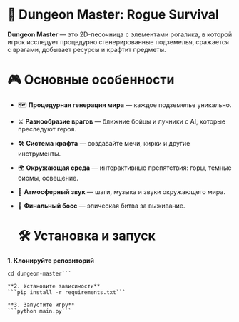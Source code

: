 # 🏰 Dungeon Master: Rogue Survival
**Dungeon Master** — это 2D-песочница с элементами рогалика, в которой игрок исследует процедурно сгенерированные подземелья, сражается с врагами, добывает ресурсы и крафтит предметы.

# 🎮 Основные особенности

- 🗺️ **Процедурная генерация мира** — каждое подземелье уникально.
- ⚔️ **Разнообразие врагов** — ближние бойцы и лучники с AI, которые преследуют героя.
- 🛠️ **Система крафта** — создавайте мечи, кирки и другие инструменты.
- 🌍 **Окружающая среда** — интерактивные препятствия: горы, темные биомы, освещение.
- 🎵 **Атмосферный звук** — шаги, музыка и звуки окружающего мира.
- 👹 **Финальный босс** — эпическая битва за выживание.


  # 🛠️ Установка и запуск

**1. Клонируйте репозиторий**
```git clone https://github.com/ТВОЙ_ЮЗЕРНЕЙМ/dungeon-master.git
cd dungeon-master```

**2. Установите зависимости**
```pip install -r requirements.txt```

**3. Запустите игру**
```python main.py```
